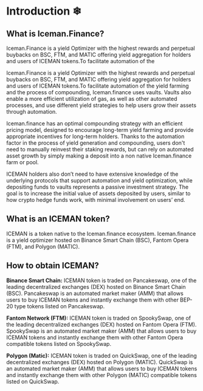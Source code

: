 # Introduction ❄

## What is Iceman.Finance?

Iceman.Finance is a yield Optimizer with the highest rewards and perpetual buybacks on BSC, FTM, and
MATIC offering yield aggregation for holders and users of ICEMAN tokens.To facilitate automation of the

Iceman.Finance is a yield Optimizer with the highest rewards and perpetual buybacks on BSC, FTM, and MATIC offering yield aggregation for holders and users of ICEMAN tokens.To facilitate automation of the yield farming and the process of compounding, Iceman.finance uses vaults. Vaults also enable a more efficient utilization of gas, as well as other automated processes, and use different yield strategies to help users grow their assets through automation.

Iceman.finance has an optimal compounding strategy with an efficient pricing model, designed to encourage long-term yield farming and provide appropriate incentives for long-term holders. Thanks to the automation factor in the process of yield generation and compounding, users don't need to manually reinvest their staking rewards, but can rely on automated asset growth by simply making a deposit into a non native Iceman.finance farm or pool.

ICEMAN holders also don’t need to have extensive knowledge of the underlying protocols that support automation and yield optimization, while depositing funds to vaults represents a passive investment strategy. The goal is to increase the initial value of assets deposited by users, similar to how crypto hedge funds work, with minimal involvement on users’ end.

## What is an ICEMAN token?

ICEMAN is a token native to the Iceman.finance ecosystem. Iceman.finance is a yield optimizer hosted on Binance Smart Chain (BSC), Fantom Opera (FTM), and Polygon (MATIC). 

## How to obtain ICEMAN?

**Binance Smart Chain:**
ICEMAN token is traded on Pancakeswap, one of the leading decentralized exchanges (DEX) hosted on Binance Smart Chain (BSC). Pancakeswap is an automated market maker (AMM) that allows users to buy ICEMAN tokens and instantly exchange them with other BEP-20 type tokens listed on Pancakeswap.

**Fantom Network (FTM):**
ICEMAN token is traded on SpookySwap, one of the leading decentralized exchanges (DEX) hosted on Fantom Opera (FTM). SpookySwap is an automated market maker (AMM) that allows users to buy ICEMAN tokens and instantly exchange them with other Fantom Opera compatible tokens listed on SpookySwap.

**Polygon (Matic):**
ICEMAN token is traded on QuickSwap, one of the leading decentralized exchanges (DEX) hosted on Polygon (MATIC). QuickSwap is an automated market maker (AMM) that allows users to buy ICEMAN tokens and instantly exchange them with other Polygon (MATIC) compatible tokens listed on QuickSwap.